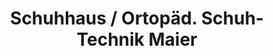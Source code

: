 ---
title: "Schuhhaus / Ortopäd. Schuh-Technik Maier"
url: /goeppingen/schuhhaus-ortopaed-schuh-technik-maier/
shop: Schuhe
---